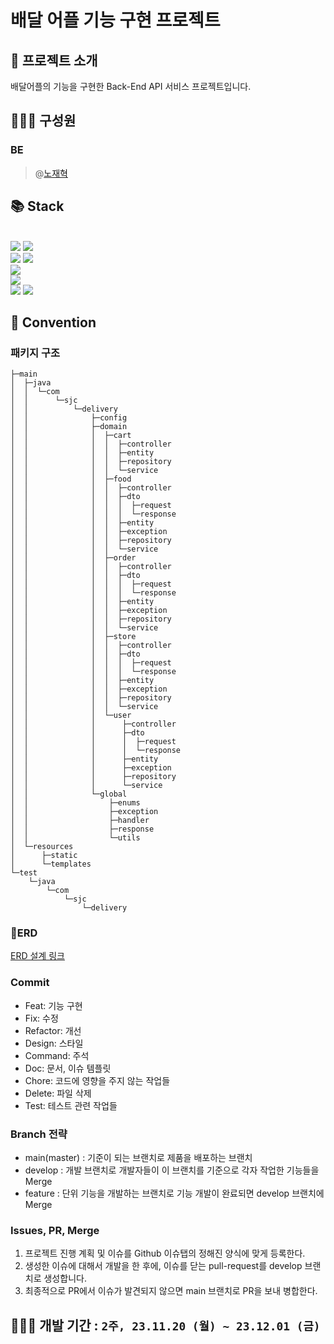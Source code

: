# 배달 어플 기능 구현 프로젝트

## 🚚 프로젝트 소개 
배달어플의 기능을 구현한 Back-End API 서비스 프로젝트입니다. 

## 🧑🏻‍💻 구성원 
### BE 
> @[노재혁](https://github.com/NoJaeHyuk)


## 📚 Stack
<br/>
<div algin = left>
  <img src="https://img.shields.io/badge/java-FF5A00?style=for-the-badge&logo=Java&logoColor=white">
  <img src="https://img.shields.io/badge/gradle-02303A?style=for-the-badge&logo=gradle&logoColor=white">
  <br/>
  <img src="https://img.shields.io/badge/spring-6DB33F?style=for-the-badge&logo=springboot&logoColor=black">
  <img src="https://img.shields.io/badge/spring security-6DB33F?style=for-the-badge&logo=springsecurity&logoColor=black">
  <br/>
  <img src="https://img.shields.io/badge/swagger-85EA2D?style=for-the-badge&logo=swagger&logoColor=black">
  <br/>
  <img src="https://img.shields.io/badge/mariadb-4479A1?style=for-the-badge&logo=mariadb&logoColor=white">
  <br/>
  <img src="https://img.shields.io/badge/intellij-000000?style=for-the-badge&logo=intellijidea&logoColor=white">
  <img src="https://img.shields.io/badge/postman-FF6C37?style=for-the-badge&logo=postman&logoColor=black">
</div>


## 📑 Convention
### 패키지 구조
```
├─main
│  ├─java
│  │  └─com
│  │      └─sjc
│  │          └─delivery
│  │              ├─config
│  │              ├─domain
│  │              │  ├─cart
│  │              │  │  ├─controller
│  │              │  │  ├─entity
│  │              │  │  ├─repository
│  │              │  │  └─service
│  │              │  ├─food
│  │              │  │  ├─controller
│  │              │  │  ├─dto
│  │              │  │  │  ├─request
│  │              │  │  │  └─response
│  │              │  │  ├─entity
│  │              │  │  ├─exception
│  │              │  │  ├─repository
│  │              │  │  └─service
│  │              │  ├─order
│  │              │  │  ├─controller
│  │              │  │  ├─dto
│  │              │  │  │  ├─request
│  │              │  │  │  └─response
│  │              │  │  ├─entity
│  │              │  │  ├─exception
│  │              │  │  ├─repository
│  │              │  │  └─service
│  │              │  ├─store
│  │              │  │  ├─controller
│  │              │  │  ├─dto
│  │              │  │  │  ├─request
│  │              │  │  │  └─response
│  │              │  │  ├─entity
│  │              │  │  ├─exception
│  │              │  │  ├─repository
│  │              │  │  └─service
│  │              │  └─user
│  │              │      ├─controller
│  │              │      ├─dto
│  │              │      │  ├─request
│  │              │      │  └─response
│  │              │      ├─entity
│  │              │      ├─exception
│  │              │      ├─repository
│  │              │      └─service
│  │              └─global
│  │                  ├─enums
│  │                  ├─exception
│  │                  ├─handler
│  │                  ├─response
│  │                  └─utils
│  └─resources
│      ├─static
│      └─templates
└─test
    └─java
        └─com
            └─sjc
                └─delivery
```
### 📄ERD
[ERD 설계 링크](https://www.erdcloud.com/d/yzQhyrumBreu3Zqu3)   

### Commit 
- Feat: 기능 구현
- Fix: 수정
- Refactor: 개선
- Design: 스타일
- Command: 주석
- Doc: 문서, 이슈 템플릿
- Chore: 코드에 영향을 주지 않는 작업들
- Delete: 파일 삭제
- Test: 테스트 관련 작업들

### Branch 전략
- main(master) : 기준이 되는 브랜치로 제품을 배포하는 브랜치
- develop : 개발 브랜치로 개발자들이 이 브랜치를 기준으로 각자 작업한 기능들을 Merge
- feature : 단위 기능을 개발하는 브랜치로 기능 개발이 완료되면 develop 브랜치에 Merge

### Issues, PR, Merge
1. 프로젝트 진행 계획 및 이슈를 Github 이슈탭의 정해진 양식에 맞게 등록한다.
2. 생성한 이슈에 대해서 개발을 한 후에, 이슈를 닫는 pull-request를 develop 브랜치로 생성합니다.
3. 최종적으로 PR에서 이슈가 발견되지 않으면 main 브랜치로 PR을 보내 병합한다. 

## 🧑🏻‍💻 개발 기간 : `2주, 23.11.20 (월) ~ 23.12.01 (금)`









